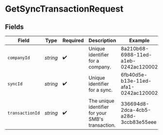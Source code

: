 # GetSyncTransactionRequest


## Fields

| Field                                             | Type                                              | Required                                          | Description                                       | Example                                           |
| ------------------------------------------------- | ------------------------------------------------- | ------------------------------------------------- | ------------------------------------------------- | ------------------------------------------------- |
| `companyId`                                       | *string*                                          | :heavy_check_mark:                                | Unique identifier for a company.                  | 8a210b68-6988-11ed-a1eb-0242ac120002              |
| `syncId`                                          | *string*                                          | :heavy_check_mark:                                | Unique identifier for a sync.                     | 6fb40d5e-b13e-11ed-afa1-0242ac120002              |
| `transactionId`                                   | *string*                                          | :heavy_check_mark:                                | The unique identifier for your SMB's transaction. | 336694d8-2dca-4cb5-a28d-3ccb83e55eee              |